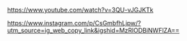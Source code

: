 
https://www.youtube.com/watch?v=3QU-vJGJKTk

https://www.instagram.com/p/CsGmbfhLjpw/?utm_source=ig_web_copy_link&igshid=MzRlODBiNWFlZA==

